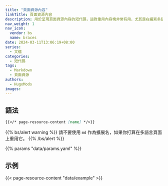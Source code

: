 ```yaml
---
title: "頁面資源內容"
linkTitle: 頁面資源內容
description: 用於呈現頁面資源內容的短代碼，這對重用內容塊非常有用，尤其是在編寫多語言文檔時。
nav_weight: 1
nav_icon:
  vendor: bs
  name: braces
date: 2024-03-11T13:06:19+08:00
series:
  - 文檔
categories:
  - 短代碼
tags:
  - Markdown
  - 頁面資源
authors:
  - HugoMods
images:
---
```


## 語法

```markdown
{{</* page-resource-content [name] */>}}
```

{{% bs/alert warning %}}
請不要使用 `md` 作為擴展名，如果你打算在多語言頁面上重用它。
{{% /bs/alert %}}

{{% params "data/params.yaml" %}}

## 示例

{{< page-resource-content "data/example" >}}
